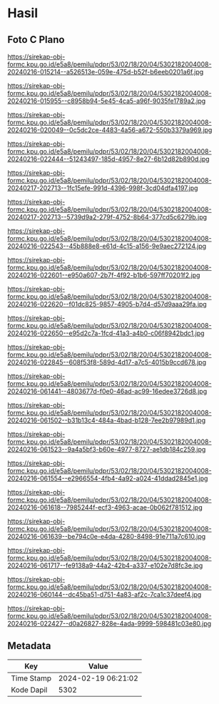 # Hasil

## Foto C Plano

https://sirekap-obj-formc.kpu.go.id/e5a8/pemilu/pdpr/53/02/18/20/04/5302182004008-20240216-015214--a526513e-059e-475d-b52f-b6eeb0201a6f.jpg

https://sirekap-obj-formc.kpu.go.id/e5a8/pemilu/pdpr/53/02/18/20/04/5302182004008-20240216-015955--c8958b94-5e45-4ca5-a96f-9035fe1789a2.jpg

https://sirekap-obj-formc.kpu.go.id/e5a8/pemilu/pdpr/53/02/18/20/04/5302182004008-20240216-020049--0c5dc2ce-4483-4a56-a672-550b3379a969.jpg

https://sirekap-obj-formc.kpu.go.id/e5a8/pemilu/pdpr/53/02/18/20/04/5302182004008-20240216-022444--51243497-185d-4957-8e27-6b12d82b890d.jpg

https://sirekap-obj-formc.kpu.go.id/e5a8/pemilu/pdpr/53/02/18/20/04/5302182004008-20240217-202713--1fc15efe-991d-4396-998f-3cd04dfa4197.jpg

https://sirekap-obj-formc.kpu.go.id/e5a8/pemilu/pdpr/53/02/18/20/04/5302182004008-20240217-202713--5739d9a2-279f-4752-8b64-377cd5c6279b.jpg

https://sirekap-obj-formc.kpu.go.id/e5a8/pemilu/pdpr/53/02/18/20/04/5302182004008-20240216-022543--45b888e8-e61d-4c15-a156-9e9aec272124.jpg

https://sirekap-obj-formc.kpu.go.id/e5a8/pemilu/pdpr/53/02/18/20/04/5302182004008-20240216-022601--e950a607-2b7f-4f92-b1b6-597ff70201f2.jpg

https://sirekap-obj-formc.kpu.go.id/e5a8/pemilu/pdpr/53/02/18/20/04/5302182004008-20240216-022620--f01dc825-9857-4905-b7d4-d57d9aaa29fa.jpg

https://sirekap-obj-formc.kpu.go.id/e5a8/pemilu/pdpr/53/02/18/20/04/5302182004008-20240216-022650--e95d2c7a-1fcd-41a3-a4b0-c06f8942bdc1.jpg

https://sirekap-obj-formc.kpu.go.id/e5a8/pemilu/pdpr/53/02/18/20/04/5302182004008-20240216-022845--608f53f8-589d-4d17-a7c5-4015b9ccd678.jpg

https://sirekap-obj-formc.kpu.go.id/e5a8/pemilu/pdpr/53/02/18/20/04/5302182004008-20240216-061441--4803677d-f0e0-46ad-ac99-16edee3726d8.jpg

https://sirekap-obj-formc.kpu.go.id/e5a8/pemilu/pdpr/53/02/18/20/04/5302182004008-20240216-061502--b31b13c4-484a-4bad-b128-7ee2b97989d1.jpg

https://sirekap-obj-formc.kpu.go.id/e5a8/pemilu/pdpr/53/02/18/20/04/5302182004008-20240216-061523--9a4a5bf3-b60e-4977-8727-ae1db184c259.jpg

https://sirekap-obj-formc.kpu.go.id/e5a8/pemilu/pdpr/53/02/18/20/04/5302182004008-20240216-061554--e2966554-4fb4-4a92-a024-41ddad2845e1.jpg

https://sirekap-obj-formc.kpu.go.id/e5a8/pemilu/pdpr/53/02/18/20/04/5302182004008-20240216-061618--7985244f-ecf3-4963-acae-0b062f781512.jpg

https://sirekap-obj-formc.kpu.go.id/e5a8/pemilu/pdpr/53/02/18/20/04/5302182004008-20240216-061639--be794c0e-e4da-4280-8498-91e711a7c610.jpg

https://sirekap-obj-formc.kpu.go.id/e5a8/pemilu/pdpr/53/02/18/20/04/5302182004008-20240216-061717--fe9138a9-44a2-42b4-a337-e102e7d8fc3e.jpg

https://sirekap-obj-formc.kpu.go.id/e5a8/pemilu/pdpr/53/02/18/20/04/5302182004008-20240216-060144--dc45ba51-d751-4a83-af2c-7ca1c37deef4.jpg

https://sirekap-obj-formc.kpu.go.id/e5a8/pemilu/pdpr/53/02/18/20/04/5302182004008-20240216-022427--d0a26827-828e-4ada-9999-598481c03e80.jpg


## Metadata

| Key        | Value               |
| ---------- | ------------------- |
| Time Stamp | 2024-02-19 06:21:02 |
| Kode Dapil | 5302                |




